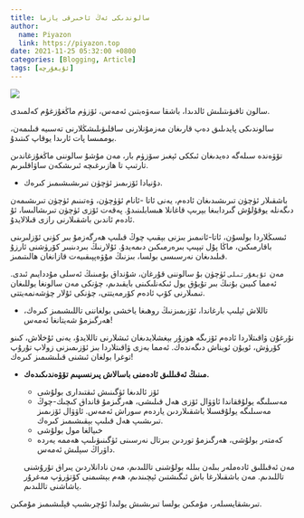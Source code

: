 ```yaml
---
title: سالوندىكى ئەڭ ئاخىرقى يازما
author:
  name: Piyazon
  link: https://piyazon.top
date: 2021-11-25 05:32:00 +0800
categories: [Blogging, Article]
tags: [ئۇيغۇرچە]
---
```


<style>
@import url(/assets/css/uyghur.css);
</style>

![](https://git.lug.ustc.edu.cn/flame3/images/-/raw/main/bye.jpg)

<p class="alert alert-primary">
سالون تاقىۋىتىلىش ئالدىدا، باشقا سەۋەبتىن ئەمەس، ئۆزۈم ماڭغۇزغۇم كەلمىدى.
</p>

<p class="alert alert-warning">
سالوندىكى پايدىلىق دەپ قارىغان مەزمۇنلارنى ساقلىۋىلىشڭلارنى تەسىيە قىلىمەن، بوممىسا پات ئارىدا يوقاپ كىتىدۇ.
</p>

تۆۋەندە سىلەگە دەيدىغان ئىككى ئېغىز سۆزۈم بار، مەن مۇشۇ سالوننى ماڭغۇزغاندىن تارتىپ تا ھازىرغىچە ئىرىشكەن ساۋاقلىرىم.

- دۇنيادا ئۆزىمىز ئۈچۈن تىرىشىشىمىز كىرەك.


باشقىلار ئۈچۈن تىرىشىدىغان ئادەم، يەنى ئاتا -ئانام ئۈۈچۈن، ۋەتىنىم ئۈچۈن تىرىشىمەن دىگەنلە يوقۇلۇش گىردابىغا بېرىپ قاغانلا ھىسابلىنىدۇ. پەقەت ئۆزى ئۈچۈن تىرىشالىسا، ئۇ ئادەم ئاندىن باشقىلارنى رازى قىلالايدۇ.

<p class="alert alert-success">
ئىسىڭلاردا بولسۇن، ئاتا-ئانىمىز بىزنى بېقىپ چوڭ قىلىپ ھەرگەزمۇ بىر كۈنى ئۆزلىرىنى باقارمىكىن، ماڭا پۇل تېپىپ بىرەرمىكىن دىمەيدۇ. ئۇلارنىڭ بىردىنبىر كۆرۈشنى ئارزۇ قىلىدىغان نەرسىسى بولسا، بىزنىڭ مۇۋەپپىقىيەت قازانغان ھالىتىمىز.
</p>

مەن `ئۇيغۇرتىلى` ئۈچۈن بۇ  سالوننى قۇرغان، شۇنداق بۇمىنىڭ ئەسلى مۇددايىم ئىدى. ئەمما كىيىن بۇنىڭ بىر تۇيۇق يول ئىكەنلىكىنى بايقىدىم، چۈنكى مەن سالونغا يوللىغان تىمىلارنى كۆپ ئادەم كۆرمەيتتى، چۈنكى ئۇلار چۈشەنمەيتتى.

- تاللاش ئېلىپ بارغاندا، ئۆزىمىزنىڭ روھىغا ياخشى بولغاننى تاللىشىمىز كىرەك، ھەرگىزمۇ شەيتانغا ئەمەس!

نۇرغۇن ۋاقىتلاردا ئادەم ئۆزىگە ھوزۇر بېغشلايدىغان ئىشلارنى تاللايدۇ، يەنى ئۇخلاش، كىنو كۆرۈش، ئويۇن ئويناش دىگەندەك. ئەمما بەزى ۋاقىتلاردا بىز ئۆزىمىزنى زولاپ تۇرۇپ توغرا بولغان ئىشنى قىلىشىمىز كىرەك!


- **مىنىڭ ئەقىللىق ئادەمنى باسالاش پىرنسىپىم تۆۋەندىكىدەك.**
  - ئۆز ئالدىغا ئۈگىنىش ئىقتىدارى بولۇشى
  - مەسىلىگە يولۇققاندا ئاۋۋال ئۆزى ھەل قىلىشى، ھەرگىزمۇ قانداق كىچىك-چوڭ مەسىلىگە يولۇقسىلا باشقىلاردىن ياردەم سوراش ئەمەس. ئاۋۋال ئۆزىمىز تىرىشىپ ھەل قىلىپ بېقىشىمىز كىرەك.
  - خىيالغا مول بولۇشى
  - كەمتەر بولۇشى، ھەرگىزمۇ توردىن بىرتال نەرسىنى ئۈگىنىۋىلىپ ھەممە يەردە داۋراڭ سېلىش ئەمەس.

  مەن ئەقىللىق ئادەملەر بىلەن بىللە بولۇشنى تاللىدىم، مەن  نادانلاردىن يىراق تۇرۇشنى تاللىدىم.  مەن باشقىلارغا باش ئىگىشتىن ئېچىندىم، ھەم بېشىمنى كۆتۈرۈپ مەغرۇر ياشاشنى تاللىدىم.

<p class="alert alert-success">
تىرىشقايسىلەر، مۇمكىن بولسا تىرىشىش يولىدا ئۇچرىشىپ قېلىشىمىز مۇمكىن.
</p>